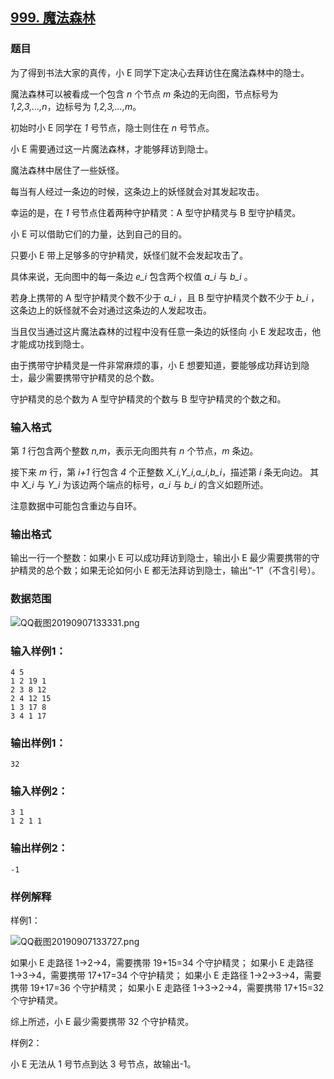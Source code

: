 ## [999. 魔法森林](https://www.acwing.com/problem/content/1001/)

### 题目

为了得到书法大家的真传，小 E 同学下定决心去拜访住在魔法森林中的隐士。

魔法森林可以被看成一个包含 *n* 个节点 *m* 条边的无向图，节点标号为 *1,2,3,…,n*，边标号为 *1,2,3,…,m*。

初始时小 E 同学在 *1* 号节点，隐士则住在 *n* 号节点。

小 E 需要通过这一片魔法森林，才能够拜访到隐士。

魔法森林中居住了一些妖怪。

每当有人经过一条边的时候，这条边上的妖怪就会对其发起攻击。

幸运的是，在 *1* 号节点住着两种守护精灵：A 型守护精灵与 B 型守护精灵。

小 E 可以借助它们的力量，达到自己的目的。

只要小 E 带上足够多的守护精灵，妖怪们就不会发起攻击了。

具体来说，无向图中的每一条边 *e_i* 包含两个权值 *a_i* 与 *b_i* 。

若身上携带的 A 型守护精灵个数不少于 *a_i* ，且 B 型守护精灵个数不少于 *b_i* ，这条边上的妖怪就不会对通过这条边的人发起攻击。

当且仅当通过这片魔法森林的过程中没有任意一条边的妖怪向 小 E 发起攻击，他才能成功找到隐士。

由于携带守护精灵是一件非常麻烦的事，小 E 想要知道，要能够成功拜访到隐士，最少需要携带守护精灵的总个数。

守护精灵的总个数为 A 型守护精灵的个数与 B 型守护精灵的个数之和。

### 输入格式

第 *1* 行包含两个整数 *n,m*，表示无向图共有 *n* 个节点，*m* 条边。

接下来 *m* 行，第 *i+1* 行包含 *4* 个正整数 *X_i,Y_i,a_i,b_i*，描述第 *i* 条无向边。 其中 *X_i* 与 *Y_i* 为该边两个端点的标号，*a_i* 与 *b_i* 的含义如题所述。

注意数据中可能包含重边与自环。

### 输出格式

输出一行一个整数：如果小 E 可以成功拜访到隐士，输出小 E 最少需要携带的守护精灵的总个数；如果无论如何小 E 都无法拜访到隐士，输出“-1”（不含引号）。

### 数据范围

 ![QQ截图20190907133331.png](https://cdn.acwing.com/media/article/image/2019/09/07/19_6859673ed1-QQ截图20190907133331.png)

### 输入样例1：

```
4 5
1 2 19 1
2 3 8 12
2 4 12 15
1 3 17 8
3 4 1 17
```

### 输出样例1：

```
32
```

### 输入样例2：

```
3 1
1 2 1 1
```

### 输出样例2：

```
-1
```

### 样例解释

样例1：

 ![QQ截图20190907133727.png](https://cdn.acwing.com/media/article/image/2019/09/07/19_9b874cded1-QQ截图20190907133727.png)

如果小 E 走路径 1→2→4，需要携带 19+15=34 个守护精灵； 如果小 E 走路径 1→3→4，需要携带 17+17=34 个守护精灵； 如果小 E 走路径 1→2→3→4，需要携带 19+17=36 个守护精灵； 如果小 E 走路径 1→3→2→4，需要携带 17+15=32 个守护精灵。

综上所述，小 E 最少需要携带 32 个守护精灵。

样例2：

小 E 无法从 1 号节点到达 3 号节点，故输出-1。
